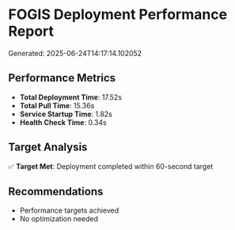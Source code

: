 # FOGIS Deployment Performance Report
Generated: 2025-06-24T14:17:14.102052

## Performance Metrics
- **Total Deployment Time**: 17.52s
- **Total Pull Time**: 15.36s
- **Service Startup Time**: 1.82s
- **Health Check Time**: 0.34s

## Target Analysis
✅ **Target Met**: Deployment completed within 60-second target

## Recommendations
- Performance targets achieved
- No optimization needed
